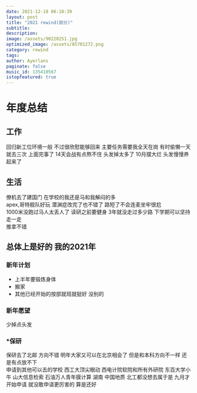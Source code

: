 ```yaml
---
date: 2021-12-18 06:18:39
layout: post
title: "2021 rewind(部分)"
subtitle:
description:
image: /assets/90228251.jpg
optimized_image: /assets/85701272.png
category: rewind
tags:
author: Ayerlans
paginate: false
music_id: 135410567
istopfeatured: true
---
```

# 年度总结
## 工作
回归新工位环境一般 不过很欣慰能够回来 主要任务需要我全天在岗 有时偷懒一天就去三次 上面完事了 14天会战有点熬不住 头发掉太多了
10月摆大烂 头发慢慢养起来了
## 生活
僚机去了建国门 在学校的我还是马和我解闷的多  
apex,哥特舰队好玩 潜渊症改完了也不错了 路短了不会连麦坐牢很尬  
1000米没跑过马人太丢人了 读研之前要健身 3年就没走过多少路 下学期可以坚持走一走  
推拿不错  
## 总体上是好的 我的2021年
### 新年计划  
- 上半年要锻炼身体   
- 搬家  
- 其他已经开始的按部就班就挺好 没别的
### 新年愿望  
少掉点头发
### *保研  
保研去了北邮 方向不错 明年大家又可以在北京相会了
但是和本科方向不一样 还是有点放不下  
申请到其他可以去的学校 西工大顶尖眼动 西电计院软院和所有外研院 东百大学小牛 山大信息检索 石油万人青年膜计算 湖南 中国地质 北工都没想去属于是
九月才开始申请 就没敢申请更厉害的
算是还好

